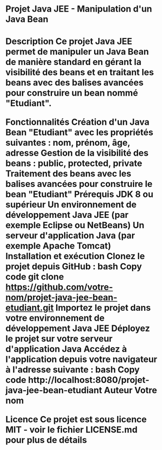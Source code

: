 <h1>Projet Java JEE - Manipulation d'un Java Bean<h1>
Description
Ce projet Java JEE permet de manipuler un Java Bean de manière standard en gérant la visibilité des beans et en traitant les beans avec des balises avancées pour construire un bean nommé "Etudiant".

Fonctionnalités
Création d'un Java Bean "Etudiant" avec les propriétés suivantes : nom, prénom, âge, adresse
Gestion de la visibilité des beans : public, protected, private
Traitement des beans avec les balises avancées pour construire le bean "Etudiant"
Prérequis
JDK 8 ou supérieur
Un environnement de développement Java JEE (par exemple Eclipse ou NetBeans)
Un serveur d'application Java (par exemple Apache Tomcat)
Installation et exécution
Clonez le projet depuis GitHub :
bash
Copy code
git clone https://github.com/votre-nom/projet-java-jee-bean-etudiant.git
Importez le projet dans votre environnement de développement Java JEE
Déployez le projet sur votre serveur d'application Java
Accédez à l'application depuis votre navigateur à l'adresse suivante :
bash
Copy code
http://localhost:8080/projet-java-jee-bean-etudiant
Auteur
Votre nom

Licence
Ce projet est sous licence MIT - voir le fichier LICENSE.md pour plus de détails
